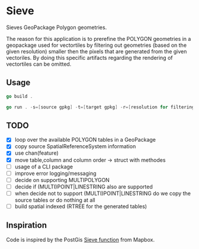 # Sieve

Sieves GeoPackage Polygon geometries.

The reason for this application is to prerefine the POLYGON geometries in a geopackage used for vectortiles by filtering out geometries (based on the given resolution) smaller then the pixels that are generated from the given vectoriles. By doing this specific artifacts regarding the rendering of vectortiles can be omitted.

## Usage

```go
go build .

go run . -s=[source gpkg] -t=[target gpkg] -r=[resolution for filtering]
```

## TODO

- [x] loop over the available POLYGON tables in a GeoPackage
- [x] copy source SpatialReferenceSystem information
- [x] use chan(feature)
- [x] move table,column and column order -> struct with methodes
- [ ] usage of a CLI package
- [ ] improve error logging/messaging
- [ ] decide on supporting MULTIPOLYGON
- [ ] decide if (MULTI)POINT|LINESTRING also are supported
- [ ] when decide not to support (MULTI)POINT|LINESTRING do we copy the source tables or do nothing at all
- [ ] build spatial indexed (RTREE for the generated tables)

## Inspiration

Code is inspired by the PostGis [Sieve function](https://github.com/mapbox/postgis-vt-util/blob/master/src/Sieve.sql) from Mapbox.
